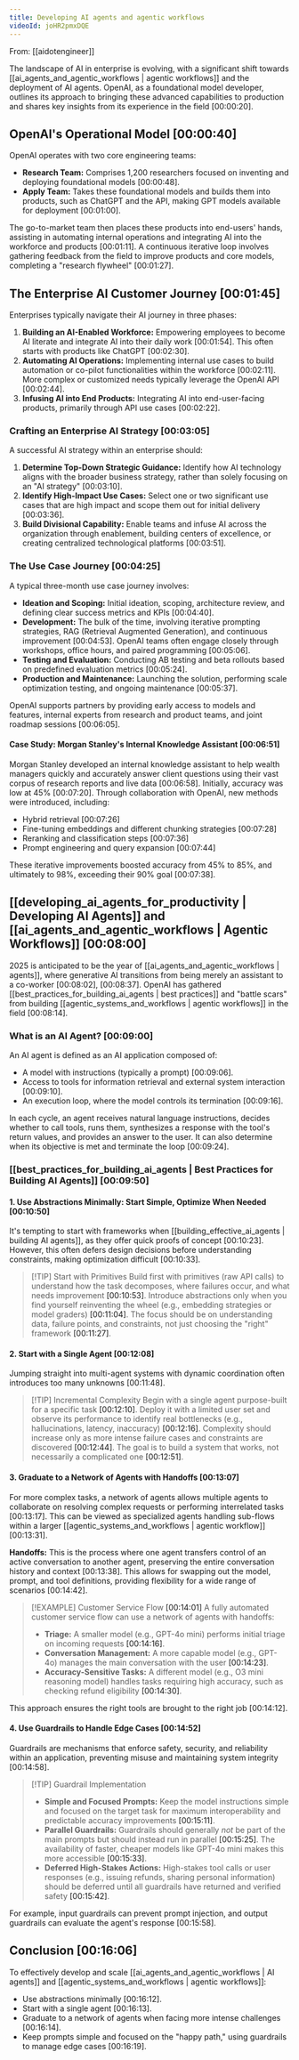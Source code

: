```yaml
---
title: Developing AI agents and agentic workflows
videoId: joHR2pmxDQE
---
```


From: [[aidotengineer]] <br/> 

The landscape of AI in enterprise is evolving, with a significant shift towards [[ai_agents_and_agentic_workflows | agentic workflows]] and the deployment of AI agents. OpenAI, as a foundational model developer, outlines its approach to bringing these advanced capabilities to production and shares key insights from its experience in the field <a class="yt-timestamp" data-t="00:00:20">[00:00:20]</a>.

## OpenAI's Operational Model <a class="yt-timestamp" data-t="00:00:40">[00:00:40]</a>
OpenAI operates with two core engineering teams:
*   **Research Team:** Comprises 1,200 researchers focused on inventing and deploying foundational models <a class="yt-timestamp" data-t="00:00:48">[00:00:48]</a>.
*   **Apply Team:** Takes these foundational models and builds them into products, such as ChatGPT and the API, making GPT models available for deployment <a class="yt-timestamp" data-t="00:01:00">[00:01:00]</a>.

The go-to-market team then places these products into end-users' hands, assisting in automating internal operations and integrating AI into the workforce and products <a class="yt-timestamp" data-t="00:01:11">[00:01:11]</a>. A continuous iterative loop involves gathering feedback from the field to improve products and core models, completing a "research flywheel" <a class="yt-timestamp" data-t="00:01:27">[00:01:27]</a>.

## The Enterprise AI Customer Journey <a class="yt-timestamp" data-t="00:01:45">[00:01:45]</a>
Enterprises typically navigate their AI journey in three phases:
1.  **Building an AI-Enabled Workforce:** Empowering employees to become AI literate and integrate AI into their daily work <a class="yt-timestamp" data-t="00:01:54">[00:01:54]</a>. This often starts with products like ChatGPT <a class="yt-timestamp" data-t="00:02:30">[00:02:30]</a>.
2.  **Automating AI Operations:** Implementing internal use cases to build automation or co-pilot functionalities within the workforce <a class="yt-timestamp" data-t="00:02:11">[00:02:11]</a>. More complex or customized needs typically leverage the OpenAI API <a class="yt-timestamp" data-t="00:02:44">[00:02:44]</a>.
3.  **Infusing AI into End Products:** Integrating AI into end-user-facing products, primarily through API use cases <a class="yt-timestamp" data-t="00:02:22">[00:02:22]</a>.

### Crafting an Enterprise AI Strategy <a class="yt-timestamp" data-t="00:03:05">[00:03:05]</a>
A successful AI strategy within an enterprise should:
1.  **Determine Top-Down Strategic Guidance:** Identify how AI technology aligns with the broader business strategy, rather than solely focusing on an "AI strategy" <a class="yt-timestamp" data-t="00:03:10">[00:03:10]</a>.
2.  **Identify High-Impact Use Cases:** Select one or two significant use cases that are high impact and scope them out for initial delivery <a class="yt-timestamp" data-t="00:03:36">[00:03:36]</a>.
3.  **Build Divisional Capability:** Enable teams and infuse AI across the organization through enablement, building centers of excellence, or creating centralized technological platforms <a class="yt-timestamp" data-t="00:03:51">[00:03:51]</a>.

### The Use Case Journey <a class="yt-timestamp" data-t="00:04:25">[00:04:25]</a>
A typical three-month use case journey involves:
*   **Ideation and Scoping:** Initial ideation, scoping, architecture review, and defining clear success metrics and KPIs <a class="yt-timestamp" data-t="00:04:40">[00:04:40]</a>.
*   **Development:** The bulk of the time, involving iterative prompting strategies, RAG (Retrieval Augmented Generation), and continuous improvement <a class="yt-timestamp" data-t="00:04:53">[00:04:53]</a>. OpenAI teams often engage closely through workshops, office hours, and paired programming <a class="yt-timestamp" data-t="00:05:06">[00:05:06]</a>.
*   **Testing and Evaluation:** Conducting AB testing and beta rollouts based on predefined evaluation metrics <a class="yt-timestamp" data-t="00:05:24">[00:05:24]</a>.
*   **Production and Maintenance:** Launching the solution, performing scale optimization testing, and ongoing maintenance <a class="yt-timestamp" data-t="00:05:37">[00:05:37]</a>.

OpenAI supports partners by providing early access to models and features, internal experts from research and product teams, and joint roadmap sessions <a class="yt-timestamp" data-t="00:06:05">[00:06:05]</a>.

#### Case Study: Morgan Stanley's Internal Knowledge Assistant <a class="yt-timestamp" data-t="00:06:51">[00:06:51]</a>
Morgan Stanley developed an internal knowledge assistant to help wealth managers quickly and accurately answer client questions using their vast corpus of research reports and live data <a class="yt-timestamp" data-t="00:06:58">[00:06:58]</a>. Initially, accuracy was low at 45% <a class="yt-timestamp" data-t="00:07:20">[00:07:20]</a>. Through collaboration with OpenAI, new methods were introduced, including:
*   Hybrid retrieval <a class="yt-timestamp" data-t="00:07:26">[00:07:26]</a>
*   Fine-tuning embeddings and different chunking strategies <a class="yt-timestamp" data-t="00:07:28">[00:07:28]</a>
*   Reranking and classification steps <a class="yt-timestamp" data-t="00:07:36">[00:07:36]</a>
*   Prompt engineering and query expansion <a class="yt-timestamp" data-t="00:07:44">[00:07:44]</a>

These iterative improvements boosted accuracy from 45% to 85%, and ultimately to 98%, exceeding their 90% goal <a class="yt-timestamp" data-t="00:07:38">[00:07:38]</a>.

## [[developing_ai_agents_for_productivity | Developing AI Agents]] and [[ai_agents_and_agentic_workflows | Agentic Workflows]] <a class="yt-timestamp" data-t="00:08:00">[00:08:00]</a>
2025 is anticipated to be the year of [[ai_agents_and_agentic_workflows | agents]], where generative AI transitions from being merely an assistant to a co-worker <a class="yt-timestamp" data-t="00:08:02">[00:08:02]</a>, <a class="yt-timestamp" data-t="00:08:37">[00:08:37]</a>. OpenAI has gathered [[best_practices_for_building_ai_agents | best practices]] and "battle scars" from building [[agentic_systems_and_workflows | agentic workflows]] in the field <a class="yt-timestamp" data-t="00:08:14">[00:08:14]</a>.

### What is an AI Agent? <a class="yt-timestamp" data-t="00:09:00">[00:09:00]</a>
An AI agent is defined as an AI application composed of:
*   A model with instructions (typically a prompt) <a class="yt-timestamp" data-t="00:09:06">[00:09:06]</a>.
*   Access to tools for information retrieval and external system interaction <a class="yt-timestamp" data-t="00:09:10">[00:09:10]</a>.
*   An execution loop, where the model controls its termination <a class="yt-timestamp" data-t="00:09:16">[00:09:16]</a>.

In each cycle, an agent receives natural language instructions, decides whether to call tools, runs them, synthesizes a response with the tool's return values, and provides an answer to the user. It can also determine when its objective is met and terminate the loop <a class="yt-timestamp" data-t="00:09:24">[00:09:24]</a>.

### [[best_practices_for_building_ai_agents | Best Practices for Building AI Agents]] <a class="yt-timestamp" data-t="00:09:50">[00:09:50]</a>

#### 1. Use Abstractions Minimally: Start Simple, Optimize When Needed <a class="yt-timestamp" data-t="00:10:50">[00:10:50]</a>
It's tempting to start with frameworks when [[building_effective_ai_agents | building AI agents]], as they offer quick proofs of concept <a class="yt-timestamp" data-t="00:10:23">[00:10:23]</a>. However, this often defers design decisions before understanding constraints, making optimization difficult <a class="yt-timestamp" data-t="00:10:33">[00:10:33]</a>.

> [!TIP] Start with Primitives
> Build first with primitives (raw API calls) to understand how the task decomposes, where failures occur, and what needs improvement <a class="yt-timestamp" data-t="00:10:53">[00:10:53]</a>. Introduce abstractions only when you find yourself reinventing the wheel (e.g., embedding strategies or model graders) <a class="yt-timestamp" data-t="00:11:04">[00:11:04]</a>. The focus should be on understanding data, failure points, and constraints, not just choosing the "right" framework <a class="yt-timestamp" data-t="00:11:27">[00:11:27]</a>.

#### 2. Start with a Single Agent <a class="yt-timestamp" data-t="00:12:08">[00:12:08]</a>
Jumping straight into multi-agent systems with dynamic coordination often introduces too many unknowns <a class="yt-timestamp" data-t="00:11:48">[00:11:48]</a>.

> [!TIP] Incremental Complexity
> Begin with a single agent purpose-built for a specific task <a class="yt-timestamp" data-t="00:12:10">[00:12:10]</a>. Deploy it with a limited user set and observe its performance to identify real bottlenecks (e.g., hallucinations, latency, inaccuracy) <a class="yt-timestamp" data-t="00:12:16">[00:12:16]</a>. Complexity should increase only as more intense failure cases and constraints are discovered <a class="yt-timestamp" data-t="00:12:44">[00:12:44]</a>. The goal is to build a system that works, not necessarily a complicated one <a class="yt-timestamp" data-t="00:12:51">[00:12:51]</a>.

#### 3. Graduate to a Network of Agents with Handoffs <a class="yt-timestamp" data-t="00:13:07">[00:13:07]</a>
For more complex tasks, a network of agents allows multiple agents to collaborate on resolving complex requests or performing interrelated tasks <a class="yt-timestamp" data-t="00:13:17">[00:13:17]</a>. This can be viewed as specialized agents handling sub-flows within a larger [[agentic_systems_and_workflows | agentic workflow]] <a class="yt-timestamp" data-t="00:13:31">[00:13:31]</a>.

**Handoffs:** This is the process where one agent transfers control of an active conversation to another agent, preserving the entire conversation history and context <a class="yt-timestamp" data-t="00:13:38">[00:13:38]</a>. This allows for swapping out the model, prompt, and tool definitions, providing flexibility for a wide range of scenarios <a class="yt-timestamp" data-t="00:14:42">[00:14:42]</a>.

> [!EXAMPLE] Customer Service Flow <a class="yt-timestamp" data-t="00:14:01">[00:14:01]</a>
> A fully automated customer service flow can use a network of agents with handoffs:
> *   **Triage:** A smaller model (e.g., GPT-4o mini) performs initial triage on incoming requests <a class="yt-timestamp" data-t="00:14:16">[00:14:16]</a>.
> *   **Conversation Management:** A more capable model (e.g., GPT-4o) manages the main conversation with the user <a class="yt-timestamp" data-t="00:14:23">[00:14:23]</a>.
> *   **Accuracy-Sensitive Tasks:** A different model (e.g., O3 mini reasoning model) handles tasks requiring high accuracy, such as checking refund eligibility <a class="yt-timestamp" data-t="00:14:30">[00:14:30]</a>.

This approach ensures the right tools are brought to the right job <a class="yt-timestamp" data-t="00:14:12">[00:14:12]</a>.

#### 4. Use Guardrails to Handle Edge Cases <a class="yt-timestamp" data-t="00:14:52">[00:14:52]</a>
Guardrails are mechanisms that enforce safety, security, and reliability within an application, preventing misuse and maintaining system integrity <a class="yt-timestamp" data-t="00:14:58">[00:14:58]</a>.

> [!TIP] Guardrail Implementation
> *   **Simple and Focused Prompts:** Keep the model instructions simple and focused on the target task for maximum interoperability and predictable accuracy improvements <a class="yt-timestamp" data-t="00:15:11">[00:15:11]</a>.
> *   **Parallel Guardrails:** Guardrails should generally *not* be part of the main prompts but should instead run in parallel <a class="yt-timestamp" data-t="00:15:25">[00:15:25]</a>. The availability of faster, cheaper models like GPT-4o mini makes this more accessible <a class="yt-timestamp" data-t="00:15:33">[00:15:33]</a>.
> *   **Deferred High-Stakes Actions:** High-stakes tool calls or user responses (e.g., issuing refunds, sharing personal information) should be deferred until all guardrails have returned and verified safety <a class="yt-timestamp" data-t="00:15:42">[00:15:42]</a>.

For example, input guardrails can prevent prompt injection, and output guardrails can evaluate the agent's response <a class="yt-timestamp" data-t="00:15:58">[00:15:58]</a>.

## Conclusion <a class="yt-timestamp" data-t="00:16:06">[00:16:06]</a>
To effectively develop and scale [[ai_agents_and_agentic_workflows | AI agents]] and [[agentic_systems_and_workflows | agentic workflows]]:
*   Use abstractions minimally <a class="yt-timestamp" data-t="00:16:12">[00:16:12]</a>.
*   Start with a single agent <a class="yt-timestamp" data-t="00:16:13">[00:16:13]</a>.
*   Graduate to a network of agents when facing more intense challenges <a class="yt-timestamp" data-t="00:16:14">[00:16:14]</a>.
*   Keep prompts simple and focused on the "happy path," using guardrails to manage edge cases <a class="yt-timestamp" data-t="00:16:19">[00:16:19]</a>.